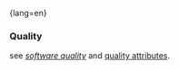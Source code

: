 {lang=en}
### Quality

see [_software quality_](#term-software-quality) and [quality attributes](#term-quality-attribute).


